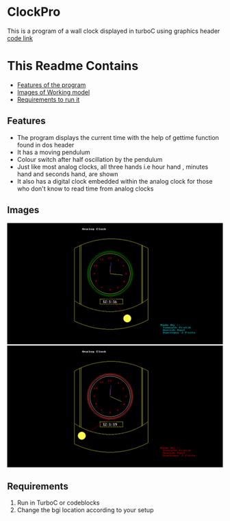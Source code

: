 # ClockPro
This is a program of a wall clock displayed in turboC using graphics header <br>
[code link](https://github.com/Avnish-Raut/ClockPro/blob/master/CLOCKPRO.C)
# This Readme Contains
* [Features of the program](https://github.com/Avnish-Raut/ClockPro/blob/master/README.md#features)
* [Images of Working model](https://github.com/Avnish-Raut/ClockPro/blob/master/README.md#images)
* [Requirements to run it](#requirements)

## Features 
* The program displays the current time with the help of gettime function found in dos header
* It has a moving pendulum 
* Colour switch after half oscillation by the pendulum
* Just like most analog clocks, all three hands i.e hour hand , minutes hand and seconds hand, are shown
* It also has a digital clock embedded within the analog clock for those who don't know to read time from analog clocks

## Images
![alt text](https://github.com/Avnish-Raut/ClockPro/raw/master/images/Screenshot%20(784).png "Image 1")
![alt text](https://github.com/Avnish-Raut/ClockPro/raw/master/images/Screenshot%20(785).png "Image 2")

## Requirements
1. Run in TurboC or codeblocks
2. Change the bgi location according to your setup
 


